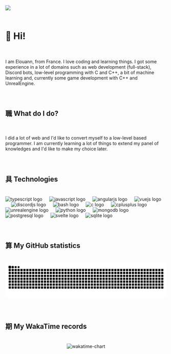 <img align="left" src="https://visitor-badge.laobi.icu/badge?page_id=elouannh.elouannh&left_color=mediumpurple&right_color=mediumpurple&left_text=%F0%9F%91%80"  />

###

<br clear="both">

<h1 align="left">👋 Hi!</h1>

###

<br clear="both">

<p align="left">I am Elouann, from France. I love coding and learning things. I got some experience in a lot of domains such as web development (full-stack), Discord bots, low-level programming with C and C++, a bit of machine learning and, currently some game development with C++ and UnrealEngine.</p>

###

<br clear="both">

<h2 align="left">職 What do I do?</h2>

###

<br clear="both">

<p align="left">I did a lot of web and I'd like to convert myself to a low-level based programmer. I am currently learning a lot of things to extend my panel of knowledges and I'd like to make my choice later.</p>

###

<br clear="both">

<h2 align="left">具 Technologies</h2>

###

<br clear="both">

<div align="left">
	<img src="https://cdn.jsdelivr.net/gh/devicons/devicon/icons/typescript/typescript-original.svg" height="42" alt="typescript logo"  />
	<img width="14" />
	<img src="https://cdn.jsdelivr.net/gh/devicons/devicon/icons/javascript/javascript-original.svg" height="42" alt="javascript logo"  />
	<img width="14" />
	<img src="https://cdn.jsdelivr.net/gh/devicons/devicon/icons/angularjs/angularjs-original.svg" height="42" alt="angularjs logo"  />
	<img width="14" />
	<img src="https://cdn.jsdelivr.net/gh/devicons/devicon/icons/vuejs/vuejs-original.svg" height="42" alt="vuejs logo"  />
	<img width="14" />
	<img src="https://cdn.jsdelivr.net/gh/devicons/devicon/icons/discordjs/discordjs-original.svg" height="42" alt="discordjs logo"  />
	<img width="14" />
	<img src="https://cdn.jsdelivr.net/gh/devicons/devicon/icons/bash/bash-original.svg" height="42" alt="bash logo"  />
	<img width="14" />
	<img src="https://cdn.jsdelivr.net/gh/devicons/devicon/icons/c/c-original.svg" height="42" alt="c logo"  />
	<img width="14" />
	<img src="https://cdn.jsdelivr.net/gh/devicons/devicon/icons/cplusplus/cplusplus-original.svg" height="42" alt="cplusplus logo"  />
	<img width="14" />
	<img src="https://cdn.jsdelivr.net/gh/devicons/devicon/icons/unrealengine/unrealengine-original.svg" height="42" alt="unrealengine logo"  />
	<img width="14" />
	<img src="https://cdn.jsdelivr.net/gh/devicons/devicon/icons/python/python-original.svg" height="42" alt="python logo"  />
	<img width="14" />
	<img src="https://cdn.jsdelivr.net/gh/devicons/devicon/icons/mongodb/mongodb-plain-wordmark.svg" height="42" alt="mongodb logo"  />
	<img width="14" />
	<img src="https://cdn.jsdelivr.net/gh/devicons/devicon/icons/postgresql/postgresql-plain-wordmark.svg" height="42" alt="postgresql logo"  />
	<img width="14" />
	<img src="https://cdn.jsdelivr.net/gh/devicons/devicon/icons/svelte/svelte-original.svg" height="42" alt="svelte logo"  />
	<img width="14" />
	<img src="https://cdn.jsdelivr.net/gh/devicons/devicon/icons/sqlite/sqlite-original.svg" height="42" alt="sqlite logo"  />
</div>

###

<br clear="both">

<h2 align="left">算 My GitHub statistics</h2>

###

<br clear="both">

<div align="center">
	<picture align="center">
		<source media="(prefers-color-scheme: light)" srcset="https://raw.githubusercontent.com/elouannh/elouannh/output/github-contribution-grid-snake.svg" width="1000px">
		<source media="(prefers-color-scheme: dark)" srcset="https://raw.githubusercontent.com/elouannh/elouannh/output/github-contribution-grid-snake-dark.svg" width="1000px">
		<img alt="github-snake" src="https://raw.githubusercontent.com/elouannh/elouannh/output/github-contribution-grid-snake.svg" width="1000px"/>
	</picture>
</div>


###

<br clear="both">

<h2 align="left">期 My WakaTime records</h2>

###

<br clear="both">

<div align="center">
	<picture align="center">
		<source media="(prefers-color-scheme: light)" srcset="https://wakatime.com/share/@ehosta/12dba9d2-10de-4194-aaf5-bf61d5a0dcd7.svg" width="1000px">
		<source media="(prefers-color-scheme: dark)" srcset="https://wakatime.com/share/@ehosta/ea926dc9-b601-4521-a226-3bcdde42f4eb.svg" width="1000px"/>
		<img alt="wakatime-chart" src="https://wakatime.com/share/@ehosta/12dba9d2-10de-4194-aaf5-bf61d5a0dcd7.svg" width="1000px">
	</picture>
</div>

###
